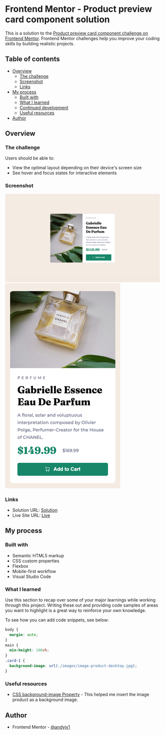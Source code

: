 # Frontend Mentor - Product preview card component solution

This is a solution to the [Product preview card component challenge on Frontend Mentor](https://www.frontendmentor.io/challenges/product-preview-card-component-GO7UmttRfa). Frontend Mentor challenges help you improve your coding skills by building realistic projects. 

## Table of contents

- [Overview](#overview)
  - [The challenge](#the-challenge)
  - [Screenshot](#screenshot)
  - [Links](#links)
- [My process](#my-process)
  - [Built with](#built-with)
  - [What I learned](#what-i-learned)
  - [Continued development](#continued-development)
  - [Useful resources](#useful-resources)
- [Author](#author)

## Overview

### The challenge

Users should be able to:

- View the optimal layout depending on their device's screen size
- See hover and focus states for interactive elements

### Screenshot

![](./screenshots/Screen%20Shot%201.png)
![](./screenshots/Screen%20Shot%202.png)

### Links

- Solution URL: [Solution](https://github.com/andyjv1/Product-preview-card-component.git)
- Live Site URL: [Live](https://andyjv1.github.io/Product-preview-card-component/)

## My process

### Built with

- Semantic HTML5 markup
- CSS custom properties
- Flexbox
- Mobile-first workflow
- Visual Studio Code


### What I learned

Use this section to recap over some of your major learnings while working through this project. Writing these out and providing code samples of areas you want to highlight is a great way to reinforce your own knowledge.

To see how you can add code snippets, see below:


```css
body {
  margin: auto;
}
main {
  min-height: 100vh;
}
.card-1 {
  background-image: url(./images/image-product-desktop.jpg);
}
```

### Useful resources

- [CSS background-image Property](https://www.w3schools.com/cssref/pr_background-image.php) - This helped me insert the image product as a background image.


## Author

- Frontend Mentor - [@andyjv1](https://www.frontendmentor.io/profile/andyjv1)